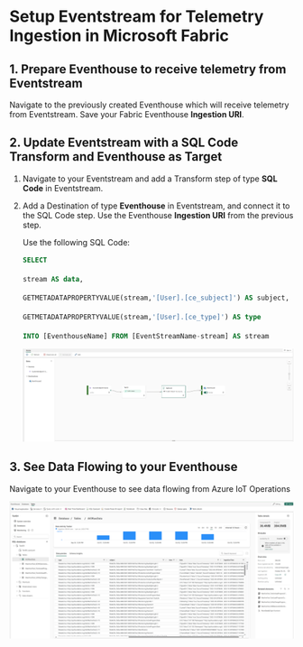 # Setup Eventstream for Telemetry Ingestion in Microsoft Fabric 

## 1. Prepare Eventhouse to receive telemetry from Eventstream 
Navigate to the previously created Eventhouse which will receive telemetry from Eventstream. Save your Fabric Eventhouse **Ingestion URI**.

## 2. Update Eventstream with a SQL Code Transform and Eventhouse as Target 

1. Navigate to your Eventstream and add a Transform step of type **SQL Code** in Eventstream.

2. Add a Destination of type **Eventhouse** in Eventstream, and connect it to the SQL Code step. Use the Eventhouse **Ingestion URI** from the previous step.

    Use the following SQL Code: 
  
    ```sql
    SELECT 

    stream AS data, 

    GETMETADATAPROPERTYVALUE(stream,'[User].[ce_subject]') AS subject, 

    GETMETADATAPROPERTYVALUE(stream,'[User].[ce_type]') AS type 

    INTO [EventhouseName] FROM [EventStreamName-stream] AS stream
    ```
    ![Eventstream Flow](./images/eventstream_flow.png "Eventstream Flow")

## 3. See Data Flowing to your Eventhouse
Navigate to your Eventhouse to see data flowing from Azure IoT Operations

![Eventhouse Telemetry](./images/eventhouse_telemetry.png "Eventhouse Telemetry")
